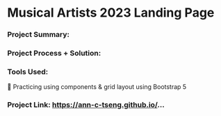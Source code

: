 # Musical Artists 2023 Landing Page

### Project Summary:


### Project Process + Solution:


### Tools Used:
🌟 Practicing using components & grid layout using Bootstrap 5



### Project Link: https://ann-c-tseng.github.io/...


